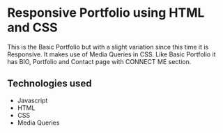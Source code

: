 # Responsive Portfolio using HTML and CSS

This is the Basic Portfolio but with a slight variation since this time it is Responsive. It makes use of Media Queries in CSS. Like Basic Portfolio it has BIO, Portfolio and Contact page with CONNECT ME section.

## Technologies used

- Javascript
- HTML
- CSS
- Media Queries
